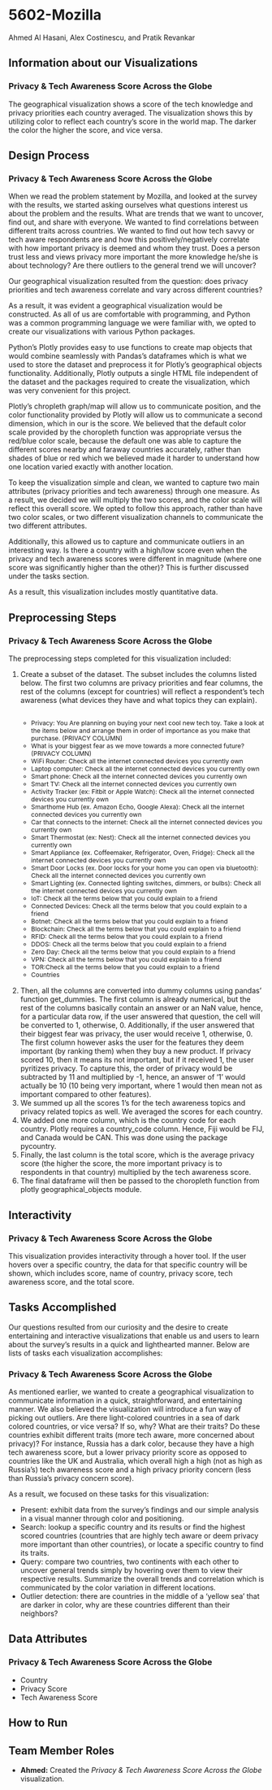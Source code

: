 <h1>5602-Mozilla</h1>
Ahmed Al Hasani, Alex Costinescu, and Pratik Revankar

<h2>Information about our Visualizations</h2>

<h3>Privacy & Tech  Awareness Score Across the Globe</h3>
<p>The geographical visualization shows a score of the tech knowledge and privacy priorities each country averaged. The visualization shows this by utilizing color to reflect each country’s score in the world map. The darker the color the higher the score, and vice versa.</p>

<h3></h3>
<p></p>

<h3></h3>
<p></p>

<h2>Design Process</h2>

<h3>Privacy & Tech  Awareness Score Across the Globe</h3>
<p>When we read the problem statement by Mozilla, and looked at the survey with the results, we started asking ourselves what questions interest us about the problem and the results. What are trends that we want to uncover, find out, and share with everyone. We wanted to find correlations between different traits across countries. We wanted to find out how tech savvy or tech aware respondents are and how this positively/negatively correlate with how important privacy is deemed and whom they trust. Does a person trust less and views privacy more important the more knowledge he/she is about technology? Are there outliers to the general trend we will uncover?</p>
<p>Our geographical visualization resulted from the question: does privacy priorities and tech awareness correlate and vary across different countries?</p>
<p>As a result, it was evident a geographical visualization would be constructed. As all of us are comfortable with programming, and Python was a common programming language we were familiar with, we opted to create our visualizations with various Python packages. </p>
<p>Python’s Plotly provides easy to use functions to create map objects that would combine seamlessly with Pandas’s dataframes which is what we used to store the dataset and preprocess it for Plotly’s geographical objects functionality. Additionally, Plotly outputs a single HTML file independent of the dataset and the packages required to create the visualization, which was very convenient for this project.</p>
<p>Plotly’s chropleth graph/map will allow us to communicate position, and the color functionality provided by Plotly will allow us to communicate a second dimension, which in our is the score. We believed that the default color scale provided by the choropleth function was appropriate versus the red/blue color scale, because the default one was able to capture the different scores nearby and faraway countries accurately, rather than shades of blue or red which we believed made it harder to understand how one location varied exactly with another location.  </p>
<p>To keep the visualization simple and clean, we wanted to capture two main attributes (privacy priorities and tech awareness) through one measure. As a result, we decided we will multiply the two scores, and the color scale will reflect this overall score. We opted to follow this approach, rather than have two color scales, or two different visualization channels to communicate the two different attributes.</p>
<p>Additionally, this allowed us to capture and communicate outliers in an interesting way. Is there a country with a high/low score even when the privacy and tech awareness scores were different in magnitude (where one score was significantly higher than the other)? This is further discussed under the tasks section.</p>
<p>As a result, this visualization includes mostly quantitative data.</p>

<h2>Preprocessing Steps</h2>

<h3>Privacy & Tech  Awareness Score Across the Globe</h3>
<p>The preprocessing steps completed for this visualization included:</p>
<ol>
  <li>Create a subset of the dataset. The subset includes the columns listed below. The first two columns are privacy priorities and fear columns, the rest of the columns (except for countries) will reflect a respondent’s tech awareness (what devices they have and what topics they can explain).<br /><br />
    <span style="font-size:0.875em">
      <ul>
        <li>Privacy: You Are planning on buying your next cool new tech toy. Take a look at the items below and arrange them in order of importance as you make that purchase. (PRIVACY COLUMN)</li>
        <li>What is your biggest fear as we move towards a more connected future? (PRIVACY COLUMN)</li>
        <li>WiFi Router: Check all the internet connected devices you currently own</li>
        <li>Laptop computer: Check all the internet connected devices you currently own</li>
        <li>Smart phone: Check all the internet connected devices you currently own</li>
        <li>Smart TV: Check all the internet connected devices you currently own</li>
        <li>Activity Tracker (ex: Fitbit or Apple Watch): Check all the internet connected devices you currently own</li>
        <li>Smarthome Hub (ex. Amazon Echo, Google Alexa): Check all the internet connected devices you currently own</li>
        <li>Car that connects to the internet: Check all the internet connected devices you currently own</li>
        <li>Smart Thermostat (ex: Nest): Check all the internet connected devices you currently own</li>
        <li>Smart Appliance (ex. Coffeemaker, Refrigerator, Oven, Fridge): Check all the internet connected devices you currently own</li>
        <li>Smart Door Locks (ex. Door locks for your home you can open via bluetooth): Check all the internet connected devices you currently own</li>
        <li>Smart Lighting (ex. Connected lighting switches, dimmers, or bulbs): Check all the internet connected devices you currently own</li>
        <li>IoT: Check all the terms below that you could explain to a friend</li>
        <li>Connected Devices: Check all the terms below that you could explain to a friend</li>
        <li>Botnet: Check all the terms below that you could explain to a friend</li>
        <li>Blockchain: Check all the terms below that you could explain to a friend</li>
        <li>RFID: Check all the terms below that you could explain to a friend</li>
        <li>DDOS: Check all the terms below that you could explain to a friend</li>
        <li>Zero Day: Check all the terms below that you could explain to a friend</li>
        <li>VPN: Check all the terms below that you could explain to a friend</li>
        <li>TOR:Check all the terms below that you could explain to a friend</li>
        <li>Countries</li>
      </ul>
    </span>
    <br />
  </li>
  <li>Then, all the columns are converted into dummy columns using pandas’ function get_dummies. The first column is already numerical, but the rest of the columns basically contain an answer or an NaN value, hence, for a particular data row, if the user answered that question, the cell will be converted to 1, otherwise, 0. Additionally, if the user answered that their biggest fear was privacy, the user would receive 1, otherwise, 0. The first column however asks the user for the features they deem important (by ranking them) when they buy a new product. If privacy scored 10, then it means its not important, but if it received 1, the user pyritizes privacy. To capture this, the order of privacy would be subtracted by 11 and multiplied by -1, hence, an answer of ‘1’ would actually be 10 (10 being very important, where 1 would then mean not as important compared to other features).</li>
  <li>We summed up all the scores 1’s for the tech awareness topics and privacy related topics as well. We averaged the scores for each country. </li>
  <li>We added one more column, which is the country code for each country. Plotly requires a country_code column. Hence, Fiji would be FIJ, and Canada would be CAN. This was done using the package pycountry.</li>
  <li>Finally, the last column is the total score, which is the average privacy score (the higher the score, the more important privacy is to respondents in that country) multiplied by the tech awareness score.</li>
  <li>The final dataframe will then be passed to the choropleth function from plotly geographical_objects module. </li>
</ol>

<h2>Interactivity</h2>

<h3>Privacy & Tech  Awareness Score Across the Globe</h3>
<p>This visualization provides interactivity through a hover tool. If the user hovers over a specific country, the data for that specific country will be shown, which includes score, name of country, privacy score, tech awareness score, and the total score. </p>

<h2>Tasks Accomplished</h2>

<p>Our questions resulted from our curiosity and the desire to create entertaining and interactive visualizations that enable us and users to learn about the survey’s results in a quick and lighthearted manner. Below are lists of tasks each visualization accomplishes:</p>

<h3>Privacy & Tech  Awareness Score Across the Globe</h3>
<p>As mentioned earlier, we wanted to create a geographical visualization to communicate information in a quick, straightforward, and entertaining manner. We also believed the visualization will introduce a fun way of picking out outliers. Are there light-colored countries in a sea of dark colored countries, or vice versa? If so, why? What are their traits? Do these countries exhibit different traits (more tech aware, more concerned about privacy)? For instance, Russia has a dark color, because they have a high tech awareness score, but a lower privacy priority score as opposed to countries like the UK and Australia, which overall high a high (not as high as Russia’s) tech awareness score and a high privacy priority concern (less than Russia’s privacy concern score).</p>
<p>As a result, we focused on these tasks for this visualization:</p>
<ul>
  <li>Present: exhibit data from the survey’s findings and our simple analysis in a visual manner through color and positioning. </li>
  <li>Search: lookup a specific country and its results or find the highest scored countries (countries that are highly tech aware or deem privacy more important than other countries), or locate a specific country to find its traits. </li>
  <li>Query: compare two countries, two continents with each other to uncover general trends simply by hovering over them to view their respective results. Summarize the overall trends and correlation which is communicated by the color variation in different locations.</li>
  <li>Outlier detection: there are countries in the middle of a ‘yellow sea’ that are darker in color, why are these countries different than their neighbors? </li>
</ul>

<h2>Data Attributes</h2>

<h3>Privacy & Tech  Awareness Score Across the Globe</h3>
<ul>
  <li>Country</li>
  <li>Privacy Score</li>
  <li>Tech Awareness Score</li>
</ul>

<h2>How to Run</h2>

<h2>Team Member Roles</h2>

<ul>
  <li><strong>Ahmed:</strong> Created the <em>Privacy & Tech  Awareness Score Across the Globe</em> visualization.</li>
</ul>
